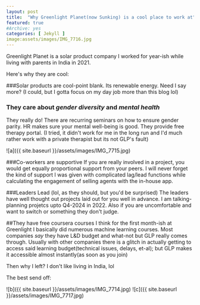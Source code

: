 ```yaml
---
layout: post
title:  "Why Greenlight Planet(now Sunking) is a cool place to work at"
featured: true
#Archive: yes
categories: [ Jekyll ]
image:assets/images/IMG_7716.jpg
---
```

Greenlight Planet is a solar product company I worked for year-ish while living with parents in India in 2021.

Here's why they are cool:

###Solar products are cool-point blank.
Its renewable energy. Need I say more? (I could, but I gotta focus on my day job more than this blog lol)

### They care about *gender diversity* and *mental health*
They really do! There are recurring seminars on how to ensure gender parity. HR makes sure your mental well-being is good. They provide free therapy portal. (I tried, it didn't work for me in the long run and I'd much rather work with a private therapist but its not GLP's fault)

![a]({{ site.baseurl }}/assets/images/IMG_7715.jpg)

###Co-workers are supportive
If you are really involved in a project, you would get equally proportional support from your peers. I will never forget the kind of support I was given with complicated lag/lead functions while calculating the engagement of selling agents with the in-house app.

###Leaders Lead (lol, as they should, but you'd be surprised)
The leaders have well thought out projects laid out for you well in advance. I am talking- planning projetcs upto Q4-2024 in 2022. Also if you are uncomfortable and want to switch or something they don't judge.

##They have free coursera courses
I think for the first month-ish at Greenlight I basically did numerous machine learning courses. Most companies _say_ they have L&D budget and what-not but GLP really comes through. Usually with other companies there is a glitch in actually getting to access said learning budget(technical issues, delays, et-al); but GLP makes it accessible almost instantly(as soon as you join)

Then why I left? I don't like living in India, lol

The best send off:

![b]({{ site.baseurl }}/assets/images/IMG_7714.jpg)
![c]({{ site.baseurl }}/assets/images/IMG_7717.jpg)
